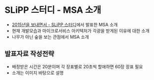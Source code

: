 # SLiPP 스터디 - MSA 소개

* [2015년을 보내면서 - SLiPP 스터디](http://onoffmix.com/event/58391)에서 발표한 MSA 소개
* 현재 개발모습과 마이크로서비스 아키텍처가 각광을 받게된 이유에 대한 소개
* 나무가 아닌 숲을 보는 관점에서 MSA 소개

## 발표자료 작성전략

* 배정받은 시간은 20분이며 각 장표별로 20초씩 할애하면 60장 장표 필요
* 소개는 이미지 바탕으로 설명